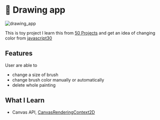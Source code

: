 # 🎨 Drawing app
![drawing_app](https://user-images.githubusercontent.com/69155242/116497860-4bf01580-a8e3-11eb-8327-6b24f4b02b05.gif)


This is toy project I learn this from [50 Projects](https://www.udemy.com/course/50-projects-50-days)
and get an idea of changing color from [javascript30](https://javascript30.com/)


## Features
User are able to
- change a size of brush
- change brush color manually or automatically
- delete whole painting 

## What I Learn
- Canvas API, [CanvasRenderingContext2D](https://developer.mozilla.org/en-US/docs/Web/API/CanvasRenderingContext2D)
